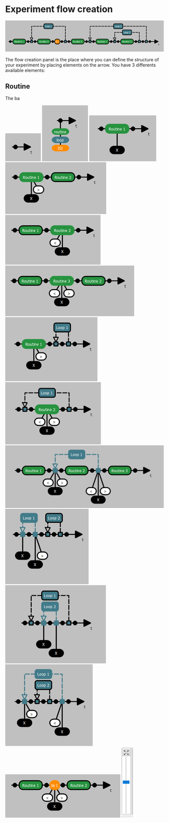 
# Experiment flow creation

![Image](images/img_ui_flow_creation_0.png "icon")

The flow creation panel is the place where you can define the structure of your experiment by placing elements on the arrow.
You have 3 differents available elements:

## Routine

The ba


![Image](images/img_ui_flow_creation_01.png "icon")
![Image](images/img_ui_flow_creation_02.png "icon")
![Image](images/img_ui_flow_creation_03.png "icon")
![Image](images/img_ui_flow_creation_04.png "icon")
![Image](images/img_ui_flow_creation_05.png "icon")
![Image](images/img_ui_flow_creation_06.png "icon")
![Image](images/img_ui_flow_creation_07.png "icon")
![Image](images/img_ui_flow_creation_08.png "icon")
![Image](images/img_ui_flow_creation_09.png "icon")
![Image](images/img_ui_flow_creation_10.png "icon")
![Image](images/img_ui_flow_creation_11.png "icon")
![Image](images/img_ui_flow_creation_12.png "icon")
![Image](images/img_ui_flow_creation_13.png "icon")
![Image](images/img_ui_flow_creation_14.png "icon")

